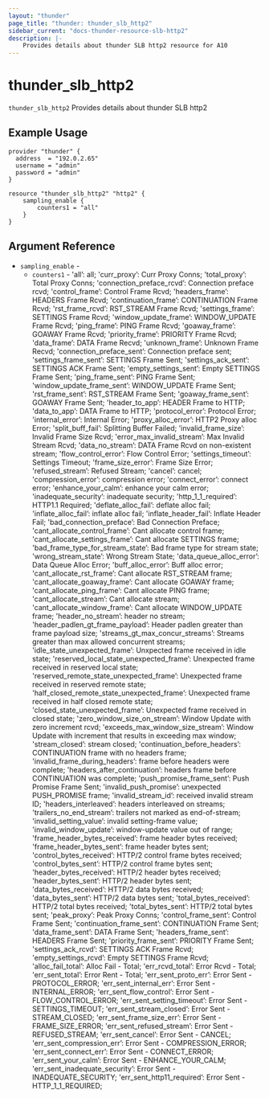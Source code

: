```yaml
---
layout: "thunder"
page_title: "thunder: thunder_slb_http2"
sidebar_current: "docs-thunder-resource-slb-http2"
description: |-
    Provides details about thunder SLB http2 resource for A10
---
```


# thunder\_slb\_http2

`thunder_slb_http2` Provides details about thunder SLB http2
## Example Usage


```hcl
provider "thunder" {
  address  = "192.0.2.65"
  username = "admin"
  password = "admin"
}

resource "thunder_slb_http2" "http2" {
	sampling_enable {
		counters1 = "all"
	}
}
```

## Argument Reference

* `sampling_enable` - 
	* `counters1` - 'all’: all; 'curr_proxy’: Curr Proxy Conns; 'total_proxy’: Total Proxy Conns; 'connection_preface_rcvd’: Connection preface rcvd; 'control_frame’: Control Frame Rcvd; 'headers_frame’: HEADERS Frame Rcvd; 'continuation_frame’: CONTINUATION Frame Rcvd; 'rst_frame_rcvd’: RST_STREAM Frame Rcvd; 'settings_frame’: SETTINGS Frame Rcvd; 'window_update_frame’: WINDOW_UPDATE Frame Rcvd; 'ping_frame’: PING Frame Rcvd; 'goaway_frame’: GOAWAY Frame Rcvd; 'priority_frame’: PRIORITY Frame Rcvd; 'data_frame’: DATA Frame Recvd; 'unknown_frame’: Unknown Frame Recvd; 'connection_preface_sent’: Connection preface sent; 'settings_frame_sent’: SETTINGS Frame Sent; 'settings_ack_sent’: SETTINGS ACK Frame Sent; 'empty_settings_sent’: Empty SETTINGS Frame Sent; 'ping_frame_sent’: PING Frame Sent; 'window_update_frame_sent’: WINDOW_UPDATE Frame Sent; 'rst_frame_sent’: RST_STREAM Frame Sent; 'goaway_frame_sent’: GOAWAY Frame Sent; 'header_to_app’: HEADER Frame to HTTP; 'data_to_app’: DATA Frame to HTTP; 'protocol_error’: Protocol Error; 'internal_error’: Internal Error; 'proxy_alloc_error’: HTTP2 Proxy alloc Error; 'split_buff_fail’: Splitting Buffer Failed; 'invalid_frame_size’: Invalid Frame Size Rcvd; 'error_max_invalid_stream’: Max Invalid Stream Rcvd; 'data_no_stream’: DATA Frame Rcvd on non-existent stream; 'flow_control_error’: Flow Control Error; 'settings_timeout’: Settings Timeout; 'frame_size_error’: Frame Size Error; 'refused_stream’: Refused Stream; 'cancel’: cancel; 'compression_error’: compression error; 'connect_error’: connect error; 'enhance_your_calm’: enhance your calm error; 'inadequate_security’: inadequate security; 'http_1_1_required’: HTTP1.1 Required; 'deflate_alloc_fail’: deflate alloc fail; 'inflate_alloc_fail’: inflate alloc fail; 'inflate_header_fail’: Inflate Header Fail; 'bad_connection_preface’: Bad Connection Preface; 'cant_allocate_control_frame’: Cant allocate control frame; 'cant_allocate_settings_frame’: Cant allocate SETTINGS frame; 'bad_frame_type_for_stream_state’: Bad frame type for stream state; 'wrong_stream_state’: Wrong Stream State; 'data_queue_alloc_error’: Data Queue Alloc Error; 'buff_alloc_error’: Buff alloc error; 'cant_allocate_rst_frame’: Cant allocate RST_STREAM frame; 'cant_allocate_goaway_frame’: Cant allocate GOAWAY frame; 'cant_allocate_ping_frame’: Cant allocate PING frame; 'cant_allocate_stream’: Cant allocate stream; 'cant_allocate_window_frame’: Cant allocate WINDOW_UPDATE frame; 'header_no_stream’: header no stream; 'header_padlen_gt_frame_payload’: Header padlen greater than frame payload size; 'streams_gt_max_concur_streams’: Streams greater than max allowed concurrent streams; 'idle_state_unexpected_frame’: Unxpected frame received in idle state; 'reserved_local_state_unexpected_frame’: Unexpected frame received in reserved local state; 'reserved_remote_state_unexpected_frame’: Unexpected frame received in reserved remote state; 'half_closed_remote_state_unexpected_frame’: Unexpected frame received in half closed remote state; 'closed_state_unexpected_frame’: Unexpected frame received in closed state; 'zero_window_size_on_stream’: Window Update with zero increment rcvd; 'exceeds_max_window_size_stream’: Window Update with increment that results in exceeding max window; 'stream_closed’: stream closed; 'continuation_before_headers’: CONTINUATION frame with no headers frame; 'invalid_frame_during_headers’: frame before headers were complete; 'headers_after_continuation’: headers frame before CONTINUATION was complete; 'push_promise_frame_sent’: Push Promise Frame Sent; 'invalid_push_promise’: unexpected PUSH_PROMISE frame; 'invalid_stream_id’: received invalid stream ID; 'headers_interleaved’: headers interleaved on streams; 'trailers_no_end_stream’: trailers not marked as end-of-stream; 'invalid_setting_value’: invalid setting-frame value; 'invalid_window_update’: window-update value out of range; 'frame_header_bytes_received’: frame header bytes received; 'frame_header_bytes_sent’: frame header bytes sent; 'control_bytes_received’: HTTP/2 control frame bytes received; 'control_bytes_sent’: HTTP/2 control frame bytes sent; 'header_bytes_received’: HTTP/2 header bytes received; 'header_bytes_sent’: HTTP/2 header bytes sent; 'data_bytes_received’: HTTP/2 data bytes received; 'data_bytes_sent’: HTTP/2 data bytes sent; 'total_bytes_received’: HTTP/2 total bytes received; 'total_bytes_sent’: HTTP/2 total bytes sent; 'peak_proxy’: Peak Proxy Conns; 'control_frame_sent’: Control Frame Sent; 'continuation_frame_sent’: CONTINUATION Frame Sent; 'data_frame_sent’: DATA Frame Sent; 'headers_frame_sent’: HEADERS Frame Sent; 'priority_frame_sent’: PRIORITY Frame Sent; 'settings_ack_rcvd’: SETTINGS ACK Frame Rcvd; 'empty_settings_rcvd’: Empty SETTINGS Frame Rcvd; 'alloc_fail_total’: Alloc Fail - Total; 'err_rcvd_total’: Error Rcvd - Total; 'err_sent_total’: Error Rent - Total; 'err_sent_proto_err’: Error Sent - PROTOCOL_ERROR; 'err_sent_internal_err’: Error Sent - INTERNAL_ERROR; 'err_sent_flow_control’: Error Sent - FLOW_CONTROL_ERROR; 'err_sent_setting_timeout’: Error Sent - SETTINGS_TIMEOUT; 'err_sent_stream_closed’: Error Sent - STREAM_CLOSED; 'err_sent_frame_size_err’: Error Sent - FRAME_SIZE_ERROR; 'err_sent_refused_stream’: Error Sent - REFUSED_STREAM; 'err_sent_cancel’: Error Sent - CANCEL; 'err_sent_compression_err’: Error Sent - COMPRESSION_ERROR; 'err_sent_connect_err’: Error Sent - CONNECT_ERROR; 'err_sent_your_calm’: Error Sent - ENHANCE_YOUR_CALM; 'err_sent_inadequate_security’: Error Sent - INADEQUATE_SECURITY; 'err_sent_http11_required’: Error Sent - HTTP_1_1_REQUIRED;


